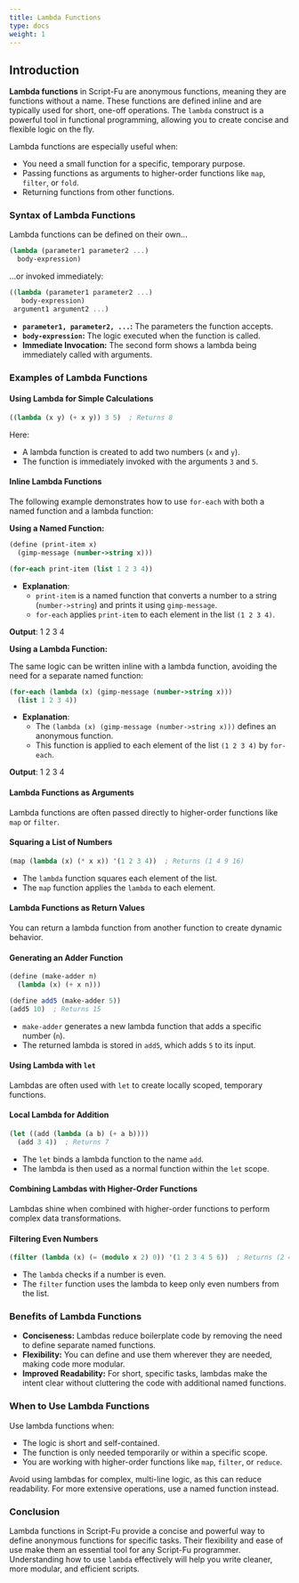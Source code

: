```yaml
---
title: Lambda Functions
type: docs
weight: 1
---
```


## Introduction

**Lambda functions** in Script-Fu are anonymous functions, meaning they are functions without a name. These functions are defined inline and are typically used for short, one-off operations. The `lambda` construct is a powerful tool in functional programming, allowing you to create concise and flexible logic on the fly.

Lambda functions are especially useful when:

- You need a small function for a specific, temporary purpose.
- Passing functions as arguments to higher-order functions like `map`, `filter`, or `fold`.
- Returning functions from other functions.

### Syntax of Lambda Functions

Lambda functions can be defined on their own...

```scheme
(lambda (parameter1 parameter2 ...)
  body-expression)
```

...or invoked immediately:

```scheme
((lambda (parameter1 parameter2 ...)
   body-expression)
 argument1 argument2 ...)
```

- **`parameter1, parameter2, ...`:** The parameters the function accepts.
- **`body-expression`:** The logic executed when the function is called.
- **Immediate Invocation:** The second form shows a lambda being immediately called with arguments.

### Examples of Lambda Functions

#### Using Lambda for Simple Calculations

```scheme
((lambda (x y) (+ x y)) 3 5)  ; Returns 8
```

Here:

- A lambda function is created to add two numbers (`x` and `y`).
- The function is immediately invoked with the arguments `3` and `5`.

#### Inline Lambda Functions

The following example demonstrates how to use `for-each` with both a named function and a lambda function:

**Using a Named Function:**

```scheme
(define (print-item x)
  (gimp-message (number->string x)))

(for-each print-item (list 1 2 3 4))
```

- **Explanation**:
  - `print-item` is a named function that converts a number to a string (`number->string`) and prints it using `gimp-message`.
  - `for-each` applies `print-item` to each element in the list `(1 2 3 4)`.

**Output**: 1 2 3 4

**Using a Lambda Function:**

The same logic can be written inline with a lambda function, avoiding the need for a separate named function:

```scheme
(for-each (lambda (x) (gimp-message (number->string x)))
  (list 1 2 3 4))
```

- **Explanation**:
  - The `(lambda (x) (gimp-message (number->string x)))` defines an anonymous function.
  - This function is applied to each element of the list `(1 2 3 4)` by `for-each`.

**Output**: 1 2 3 4

#### Lambda Functions as Arguments

Lambda functions are often passed directly to higher-order functions like `map` or `filter`.

#### Squaring a List of Numbers

```scheme
(map (lambda (x) (* x x)) '(1 2 3 4))  ; Returns (1 4 9 16)
```

- The `lambda` function squares each element of the list.
- The `map` function applies the `lambda` to each element.

#### Lambda Functions as Return Values

You can return a lambda function from another function to create dynamic behavior.

#### Generating an Adder Function

```scheme
(define (make-adder n)
  (lambda (x) (+ x n)))

(define add5 (make-adder 5))
(add5 10)  ; Returns 15
```

- `make-adder` generates a new lambda function that adds a specific number (`n`).
- The returned lambda is stored in `add5`, which adds `5` to its input.

#### Using Lambda with `let`

Lambdas are often used with `let` to create locally scoped, temporary functions.

#### Local Lambda for Addition

```scheme
(let ((add (lambda (a b) (+ a b))))
  (add 3 4))  ; Returns 7
```

- The `let` binds a lambda function to the name `add`.
- The lambda is then used as a normal function within the `let` scope.

#### Combining Lambdas with Higher-Order Functions

Lambdas shine when combined with higher-order functions to perform complex data transformations.

#### Filtering Even Numbers

```scheme
(filter (lambda (x) (= (modulo x 2) 0)) '(1 2 3 4 5 6))  ; Returns (2 4 6)
```

- The `lambda` checks if a number is even.
- The `filter` function uses the lambda to keep only even numbers from the list.

### Benefits of Lambda Functions

- **Conciseness:** Lambdas reduce boilerplate code by removing the need to define separate named functions.
- **Flexibility:** You can define and use them wherever they are needed, making code more modular.
- **Improved Readability:** For short, specific tasks, lambdas make the intent clear without cluttering the code with additional named functions.

### When to Use Lambda Functions

Use lambda functions when:

- The logic is short and self-contained.
- The function is only needed temporarily or within a specific scope.
- You are working with higher-order functions like `map`, `filter`, or `reduce`.

Avoid using lambdas for complex, multi-line logic, as this can reduce readability. For more extensive operations, use a named function instead.

### Conclusion

Lambda functions in Script-Fu provide a concise and powerful way to define anonymous functions for specific tasks. Their flexibility and ease of use make them an essential tool for any Script-Fu programmer. Understanding how to use `lambda` effectively will help you write cleaner, more modular, and efficient scripts.
